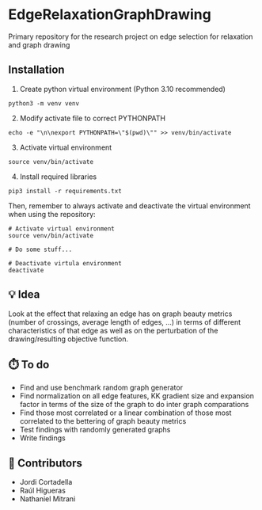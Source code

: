 # EdgeRelaxationGraphDrawing
Primary repository for the research project on edge selection for relaxation and graph drawing

## Installation
1. Create python virtual environment (Python 3.10 recommended)
```{bash}
python3 -m venv venv
```
2. Modify activate file to correct PYTHONPATH
```{bash}
echo -e "\n\nexport PYTHONPATH=\"$(pwd)\"" >> venv/bin/activate
```
3. Activate virtual environment
```{bash}
source venv/bin/activate
```
4. Install required libraries
```{bash}
pip3 install -r requirements.txt
```

Then, remember to always activate and deactivate the virtual environment when using the repository:
```{bash}
# Activate virtual environment
source venv/bin/activate

# Do some stuff...

# Deactivate virtula environment
deactivate
```
## 💡 Idea 
Look at the effect that relaxing an edge has on graph beauty metrics (number of crossings, average length of edges, ...) in terms of different characteristics of that edge as well as on the perturbation of the drawing/resulting objective function.

## ⏱️ To do
- Find and use benchmark random graph generator
- Find normalization on all edge features, KK gradient size and expansion factor in terms of the size of the graph to do inter graph comparations
- Find those most correlated or a linear combination of those most correlated to the bettering of graph beauty metrics
- Test findings with randomly generated graphs
- Write findings

## 👥 Contributors 
- Jordi Cortadella
- Raúl Higueras
- Nathaniel Mitrani
